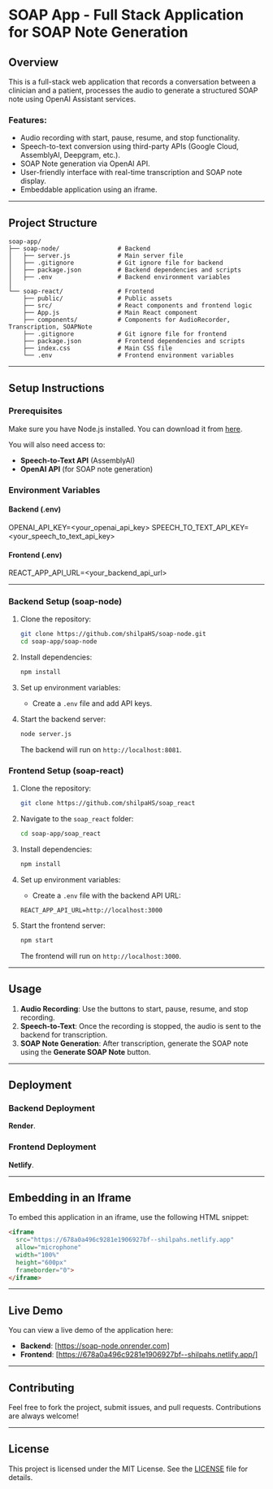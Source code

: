 # SOAP App - Full Stack Application for SOAP Note Generation

## Overview

This is a full-stack web application that records a conversation between a clinician and a patient, processes the audio to generate a structured SOAP note using OpenAI Assistant services.

### Features:
- Audio recording with start, pause, resume, and stop functionality.
- Speech-to-text conversion using third-party APIs (Google Cloud, AssemblyAI, Deepgram, etc.).
- SOAP Note generation via OpenAI API.
- User-friendly interface with real-time transcription and SOAP note display.
- Embeddable application using an iframe.
  
---

## Project Structure

```text
soap-app/
├── soap-node/                # Backend
│   ├── server.js             # Main server file
│   ├── .gitignore            # Git ignore file for backend
│   ├── package.json          # Backend dependencies and scripts
│   ├── .env                  # Backend environment variables
│
└── soap-react/               # Frontend
    ├── public/               # Public assets
    ├── src/                  # React components and frontend logic
    ├── App.js                # Main React component
    ├── components/           # Components for AudioRecorder, Transcription, SOAPNote
    ├── .gitignore            # Git ignore file for frontend
    ├── package.json          # Frontend dependencies and scripts
    ├── index.css             # Main CSS file
    └── .env                  # Frontend environment variables

```
---

## Setup Instructions

### Prerequisites

Make sure you have Node.js installed. You can download it from [here](https://nodejs.org/).

You will also need access to:
- **Speech-to-Text API** (AssemblyAI)
- **OpenAI API** (for SOAP note generation)

### Environment Variables

#### Backend (.env)
OPENAI_API_KEY=<your_openai_api_key> 
SPEECH_TO_TEXT_API_KEY=<your_speech_to_text_api_key>



#### Frontend (.env)
REACT_APP_API_URL=<your_backend_api_url>



---

### Backend Setup (soap-node)

1. Clone the repository:
    ```bash
    git clone https://github.com/shilpaHS/soap-node.git
    cd soap-app/soap-node
    ```

2. Install dependencies:
    ```bash
    npm install
    ```

3. Set up environment variables:
    - Create a `.env` file and add API keys.

4. Start the backend server:
    ```bash
    node server.js
    ```

   The backend will run on `http://localhost:8081`.

### Frontend Setup (soap-react)
1. Clone the repository:
   ```bash
   git clone https://github.com/shilpaHS/soap_react
   ```

2. Navigate to the `soap_react` folder:
    ```bash
    cd soap-app/soap_react
    ```

3. Install dependencies:
    ```bash
    npm install
    ```

4. Set up environment variables:
    - Create a `.env` file with the backend API URL:
    ```
    REACT_APP_API_URL=http://localhost:3000
    ```

5. Start the frontend server:
    ```bash
    npm start
    ```

   The frontend will run on `http://localhost:3000`.

---

## Usage

1. **Audio Recording**: Use the buttons to start, pause, resume, and stop recording.
2. **Speech-to-Text**: Once the recording is stopped, the audio is sent to the backend for transcription.
3. **SOAP Note Generation**: After transcription, generate the SOAP note using the **Generate SOAP Note** button.

---

## Deployment

### Backend Deployment

**Render**.

### Frontend Deployment

 **Netlify**.

---
## Embedding in an Iframe

To embed this application in an iframe, use the following HTML snippet:

```html
<iframe 
  src="https://678a0a496c9281e1906927bf--shilpahs.netlify.app" 
  allow="microphone" 
  width="100%" 
  height="600px" 
  frameborder="0">
</iframe>

```
---

## Live Demo

You can view a live demo of the application here:
- **Backend**: [https://soap-node.onrender.com]
- **Frontend**: [https://678a0a496c9281e1906927bf--shilpahs.netlify.app/]

---

## Contributing

Feel free to fork the project, submit issues, and pull requests. Contributions are always welcome!

---

## License

This project is licensed under the MIT License. See the [LICENSE](LICENSE) file for details.



